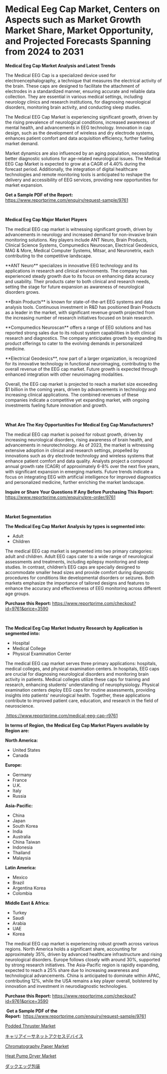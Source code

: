 <p><h1>Medical Eeg Cap Market, Centers on Aspects such as Market Growth Market Share, Market Opportunity, and Projected Forecasts Spanning from 2024 to 2031</h1></p><p><strong>Medical Eeg Cap Market Analysis and Latest Trends</strong></p>
<p><p>The Medical EEG Cap is a specialized device used for electroencephalography, a technique that measures the electrical activity of the brain. These caps are designed to facilitate the attachment of electrodes in a standardized manner, ensuring accurate and reliable data collection. They are essential in various medical settings, including neurology clinics and research institutions, for diagnosing neurological disorders, monitoring brain activity, and conducting sleep studies.</p><p>The Medical EEG Cap Market is experiencing significant growth, driven by the rising prevalence of neurological conditions, increased awareness of mental health, and advancements in EEG technology. Innovation in cap design, such as the development of wireless and dry electrode systems, enhances patient comfort and data acquisition efficiency, further fueling market demand. </p><p>Market dynamics are also influenced by an aging population, necessitating better diagnostic solutions for age-related neurological issues. The Medical EEG Cap Market is expected to grow at a CAGR of 4.40% during the forecast period. Additionally, the integration of digital healthcare technologies and remote monitoring tools is anticipated to reshape the delivery and accessibility of EEG services, providing new opportunities for market expansion.</p></p>
<p><strong>Get a Sample PDF of the Report:&nbsp;</strong> <a href="https://www.reportprime.com/enquiry/request-sample/9761">https://www.reportprime.com/enquiry/request-sample/9761</a></p>
<p>&nbsp;</p>
<p><strong>Medical Eeg Cap Major Market Players</strong></p>
<p><p>The medical EEG cap market is witnessing significant growth, driven by advancements in neurology and increased demand for non-invasive brain monitoring solutions. Key players include ANT Neuro, Brain Products, Clinical Science Systems, Compumedics Neuroscan, Electrical Geodesics, MAG & More, Medical Computer Systems, Mitsar, and Neuronetrix, each contributing to the competitive landscape.</p><p>**ANT Neuro** specializes in innovative EEG technology and its applications in research and clinical environments. The company has experienced steady growth due to its focus on enhancing data accuracy and usability. Their products cater to both clinical and research needs, setting the stage for future expansion as awareness of neurological disorders grows.</p><p>**Brain Products** is known for state-of-the-art EEG systems and data analysis tools. Continuous investment in R&D has positioned Brain Products as a leader in the market, with significant revenue growth projected from the increasing number of research initiatives focused on brain research.</p><p>**Compumedics Neuroscan** offers a range of EEG solutions and has reported strong sales due to its robust system capabilities in both clinical research and diagnostics. The company anticipates growth by expanding its product offerings to cater to the evolving demands in personalized medicine.</p><p>**Electrical Geodesics**, now part of a larger organization, is recognized for its innovative technology in functional neuroimaging, contributing to the overall revenue of the EEG cap market. Future growth is expected through enhanced integration with other neuroimaging modalities.</p><p>Overall, the EEG cap market is projected to reach a market size exceeding $1 billion in the coming years, driven by advancements in technology and increasing clinical applications. The combined revenues of these companies indicate a competitive yet expanding market, with ongoing investments fueling future innovation and growth.</p></p>
<p>&nbsp;</p>
<p><strong>What Are The Key Opportunities For Medical Eeg Cap Manufacturers?</strong></p>
<p><p>The medical EEG cap market is poised for robust growth, driven by increasing neurological disorders, rising awareness of brain health, and advancements in neurotechnology. As of 2023, the market is witnessing extensive adoption in clinical and research settings, propelled by innovations such as dry electrode technology and wireless systems that enhance patient comfort and data quality. Analysts project a compound annual growth rate (CAGR) of approximately 6-8% over the next five years, with significant expansion in emerging markets. Future trends indicate a focus on integrating EEG with artificial intelligence for improved diagnostics and personalized medicine, further enriching the market landscape.</p></p>
<p><strong>Inquire or Share Your Questions If Any Before Purchasing This Report:</strong> <a href="https://www.reportprime.com/enquiry/pre-order/9761">https://www.reportprime.com/enquiry/pre-order/9761</a></p>
<p>&nbsp;</p>
<p><strong>Market Segmentation</strong></p>
<p><strong>The Medical Eeg Cap Market Analysis by types is segmented into:</strong></p>
<p><ul><li>Adult</li><li>Children</li></ul></p>
<p><p>The medical EEG cap market is segmented into two primary categories: adult and children. Adult EEG caps cater to a wide range of neurological assessments and treatments, including epilepsy monitoring and sleep studies. In contrast, children’s EEG caps are specially designed to accommodate smaller head sizes and provide comfort during diagnostic procedures for conditions like developmental disorders or seizures. Both markets emphasize the importance of tailored designs and features to enhance the accuracy and effectiveness of EEG monitoring across different age groups.</p></p>
<p><strong>Purchase this Report:&nbsp;</strong><a href="https://www.reportprime.com/checkout?id=9761&price=3590">https://www.reportprime.com/checkout?id=9761&price=3590</a></p>
<p>&nbsp;</p>
<p><strong>The Medical Eeg Cap Market Industry Research by Application is segmented into:</strong></p>
<p><ul><li>Hospital</li><li>Medical College</li><li>Physical Examination Center</li></ul></p>
<p><p>The medical EEG cap market serves three primary applications: hospitals, medical colleges, and physical examination centers. In hospitals, EEG caps are crucial for diagnosing neurological disorders and monitoring brain activity in patients. Medical colleges utilize these caps for training and research, enhancing students' understanding of neurophysiology. Physical examination centers deploy EEG caps for routine assessments, providing insights into patients' neurological health. Together, these applications contribute to improved patient care, education, and research in the field of neuroscience.</p></p>
<p><a href="https://www.reportprime.com/medical-eeg-cap-r9761">&nbsp;https://www.reportprime.com/medical-eeg-cap-r9761</a></p>
<p><strong>In terms of Region, the Medical Eeg Cap Market Players available by Region are:</strong></p>
<p>
    <p> <strong> North America: </strong>
        <ul>
            <li>United States</li>
            <li>Canada</li>
        </ul>
        </p> 
    <p> <strong> Europe: </strong>
        <ul>
            <li>Germany</li>
            <li>France</li>
            <li>U.K.</li>
            <li>Italy</li>
            <li>Russia</li>
        </ul>
        </p> 
    <p> <strong> Asia-Pacific: </strong>
        <ul>
            <li>China</li>
            <li>Japan</li>
            <li>South Korea</li>
            <li>India</li>
            <li>Australia</li>
            <li>China Taiwan</li>
            <li>Indonesia</li>
            <li>Thailand</li>
            <li>Malaysia</li>
        </ul>
        </p> 
    <p> <strong> Latin America: </strong>
        <ul>
            <li>Mexico</li>
            <li>Brazil</li>
            <li>Argentina Korea</li>
            <li>Colombia</li>
        </ul>
        </p> 
    <p> <strong> Middle East & Africa: </strong>
        <ul>
            <li>Turkey</li>
            <li>Saudi</li>
            <li>Arabia</li>
            <li>UAE</li>
            <li>Korea</li>
        </ul>
    </p>
    </p>
<p><p>The medical EEG cap market is experiencing robust growth across various regions. North America holds a significant share, accounting for approximately 35%, driven by advanced healthcare infrastructure and rising neurological disorders. Europe follows closely with around 30%, supported by strong research initiatives. The Asia-Pacific region is rapidly expanding, expected to reach a 25% share due to increasing awareness and technological advancements. China is anticipated to dominate within APAC, contributing 12%, while the USA remains a key player overall, bolstered by innovation and investment in neurodiagnostic technologies.</p></p>
<p><strong>Purchase this Report: </strong><a href="https://www.reportprime.com/checkout?id=9761&price=3590">https://www.reportprime.com/checkout?id=9761&price=3590</a></p>
<p>&nbsp;<strong>Get a Sample PDF of the Report:&nbsp;&nbsp;</strong><a href="https://www.reportprime.com/enquiry/request-sample/9761">https://www.reportprime.com/enquiry/request-sample/9761</a></p>
<p><strong></strong></p>
<p><p><a href="https://www.linkedin.com/pulse/podded-thruster-industry-sector-market-dynamics-future-scenarios-ecmwf?trackingId=Taa1XPeFT7OTYDjWhkR5GA%3D%3D">Podded Thruster Market</a></p><p><a href="https://medium.com/@vilasamin/carrier-ethernet-access-devices-market-%E3%81%AE%E3%82%B0%E3%83%AD%E3%83%BC%E3%83%90%E3%83%AB%E5%B8%82%E5%A0%B4%E6%A6%82%E8%A6%81%E3%81%AF-%E4%B8%96%E7%95%8C%E3%81%8A%E3%82%88%E3%81%B3%E4%B8%BB%E8%A6%81%E5%B8%82%E5%A0%B4%E3%81%AB%E3%81%8A%E3%81%91%E3%82%8B%E6%A5%AD%E7%95%8C%E3%81%AB%E5%BD%B1%E9%9F%BF%E3%82%92%E4%B8%8E%E3%81%88%E3%82%8B%E4%B8%BB%E8%A6%81%E3%81%AA%E3%83%88%E3%83%AC%E3%83%B3%E3%83%89%E3%81%AB%E3%81%A4%E3%81%84%E3%81%A6-%E7%8B%AC%E8%87%AA%E3%81%AE%E8%A6%96%E7%82%B9%E3%82%92%E6%8F%90%E4%BE%9B%E3%81%97%E3%81%BE%E3%81%99-f2092c3b0e75">キャリアイーサネットアクセスデバイス</a></p><p><a href="https://issuu.com/reportprime-2/docs/chromatography-paper-market-size-20_6f13e1a253b613">Chromatography Paper Market</a></p><p><a href="https://www.linkedin.com/pulse/heat-pump-dryer-market-share-new-trends-analysis-its-type-application-1h0hf?trackingId=To0ZSEoHQJ6pNk8mi3jE1Q%3D%3D">Heat Pump Dryer Market</a></p><p><a href="https://medium.com/@vilasamin/duck-egg-packaging-market-%E3%81%AE%E3%82%B0%E3%83%AD%E3%83%BC%E3%83%90%E3%83%AB%E5%B8%82%E5%A0%B4%E6%A6%82%E8%A6%81%E3%81%AF-%E4%B8%96%E7%95%8C%E3%81%8A%E3%82%88%E3%81%B3%E4%B8%BB%E8%A6%81%E5%B8%82%E5%A0%B4%E3%81%AB%E3%81%8A%E3%81%91%E3%82%8B%E6%A5%AD%E7%95%8C%E3%81%AB%E5%BD%B1%E9%9F%BF%E3%82%92%E4%B8%8E%E3%81%88%E3%82%8B%E4%B8%BB%E8%A6%81%E3%81%AA%E3%83%88%E3%83%AC%E3%83%B3%E3%83%89%E3%81%AB%E3%81%A4%E3%81%84%E3%81%A6-%E7%8B%AC%E8%87%AA%E3%81%AE%E8%A6%96%E7%82%B9%E3%82%92%E6%8F%90%E4%BE%9B%E3%81%97%E3%81%BE%E3%81%99-25d0aa9fa027">ダックエッグ包装</a></p></p>